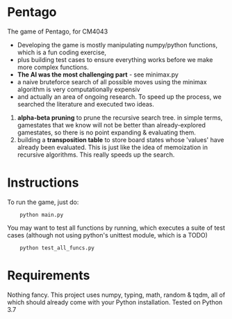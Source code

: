 # Pentago
The game of Pentago, for CM4043
- Developing the game is mostly manipulating numpy/python functions, which is a fun coding exercise,
- plus building test cases to ensure everything works before we make more complex functions.
- **The AI was the most challenging part** - see minimax.py
- a naive bruteforce search of all possible moves using the minimax algorithm is very computationally expensiv
- and actually an area of ongoing research. To speed up the process, we searched the literature and executed two ideas.
1. **alpha-beta pruning** to prune the recursive search tree. in simple terms, gamestates that we know will not be better than already-explored gamestates, so there is no point expanding & evaluating them.
2. building a **transposition table** to store board states whose 'values' have already been evaluated. This is just like the idea of memoization in recursive algorithms. This really speeds up the search.

# Instructions
To run the game, just do:
```
    python main.py
```
You may want to test all functions by running, which executes a suite of test cases
(although not using python's unittest module, which is a TODO)
```
    python test_all_funcs.py
```
# Requirements
Nothing fancy. This project uses numpy, typing, math, random & tqdm, all of which should already come with your Python installation.
Tested on Python 3.7